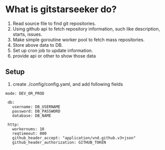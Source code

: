 # What is gitstarseeker do?

1. Read source file to find git repositories.
2. Using github api to fetch repository information, such like description, starts, issues.
3. Make simple goroutine worker pool to fetch mass repositories.
4. Store above data to DB.
5. Set up cron job to update information.
6. provide api or other to show those data





## Setup

1. create ./config/config.yaml, and add following fields
```
mode: DEV_OR_PROD

 db:
   username: DB_USERNAME
   password: DB_PASSWORD
   database: DB_NAME

 http:
   workernums: 10
   reqtimeout: 800
   github_header_accept: "application/vnd.github.v3+json"
   github_header_authorization: GITHUB_TOKEN

```
